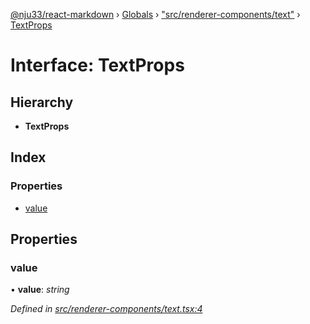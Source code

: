 [@nju33/react-markdown](../README.md) › [Globals](../globals.md) › ["src/renderer-components/text"](../modules/_src_renderer_components_text_.md) › [TextProps](_src_renderer_components_text_.textprops.md)

# Interface: TextProps

## Hierarchy

* **TextProps**

## Index

### Properties

* [value](_src_renderer_components_text_.textprops.md#value)

## Properties

###  value

• **value**: *string*

*Defined in [src/renderer-components/text.tsx:4](https://github.com/nju33/react-markdown/blob/3861cd2/src/renderer-components/text.tsx#L4)*
